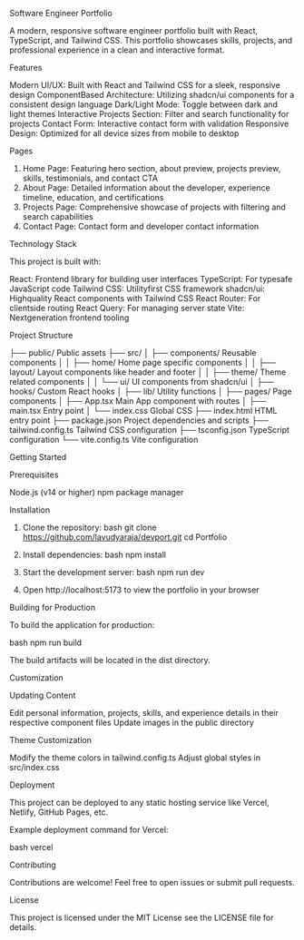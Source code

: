  Software Engineer Portfolio

A modern, responsive software engineer portfolio built with React, TypeScript, and Tailwind CSS. This portfolio showcases skills, projects, and professional experience in a clean and interactive format.

 Features

 Modern UI/UX: Built with React and Tailwind CSS for a sleek, responsive design
 ComponentBased Architecture: Utilizing shadcn/ui components for a consistent design language
 Dark/Light Mode: Toggle between dark and light themes
 Interactive Projects Section: Filter and search functionality for projects
 Contact Form: Interactive contact form with validation
 Responsive Design: Optimized for all device sizes from mobile to desktop

 Pages

1. Home Page: Featuring hero section, about preview, projects preview, skills, testimonials, and contact CTA
2. About Page: Detailed information about the developer, experience timeline, education, and certifications
3. Projects Page: Comprehensive showcase of projects with filtering and search capabilities
4. Contact Page: Contact form and developer contact information

 Technology Stack

This project is built with:

 React: Frontend library for building user interfaces
 TypeScript: For typesafe JavaScript code
 Tailwind CSS: Utilityfirst CSS framework
 shadcn/ui: Highquality React components with Tailwind CSS
 React Router: For clientside routing
 React Query: For managing server state
 Vite: Nextgeneration frontend tooling

 Project Structure


├── public/                Public assets
├── src/
│   ├── components/        Reusable components
│   │   ├── home/          Home page specific components
│   │   ├── layout/        Layout components like header and footer
│   │   ├── theme/         Theme related components
│   │   └── ui/            UI components from shadcn/ui
│   ├── hooks/             Custom React hooks
│   ├── lib/               Utility functions
│   ├── pages/             Page components
│   ├── App.tsx            Main App component with routes
│   ├── main.tsx           Entry point
│   └── index.css          Global CSS
├── index.html             HTML entry point
├── package.json           Project dependencies and scripts
├── tailwind.config.ts     Tailwind CSS configuration
├── tsconfig.json          TypeScript configuration
└── vite.config.ts         Vite configuration


 Getting Started

 Prerequisites

 Node.js (v14 or higher)
 npm package manager

 Installation

1. Clone the repository:
   bash
   git clone https://github.com/lavudyaraja/devport.git
   cd Portfolio
   

2. Install dependencies:
   bash
   npm install
   

3. Start the development server:
   bash
   npm run dev
   

4. Open http://localhost:5173 to view the portfolio in your browser

 Building for Production

To build the application for production:

bash
npm run build


The build artifacts will be located in the dist directory.

 Customization

 Updating Content

 Edit personal information, projects, skills, and experience details in their respective component files
 Update images in the public directory

 Theme Customization

 Modify the theme colors in tailwind.config.ts
 Adjust global styles in src/index.css

 Deployment

This project can be deployed to any static hosting service like Vercel, Netlify, GitHub Pages, etc.

Example deployment command for Vercel:

bash
vercel


 Contributing

Contributions are welcome! Feel free to open issues or submit pull requests.

 License

This project is licensed under the MIT License  see the LICENSE file for details.
